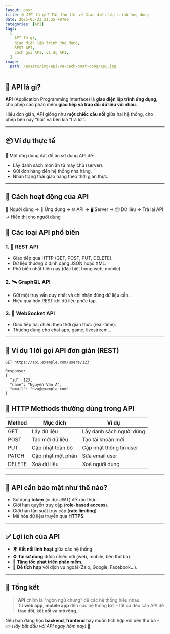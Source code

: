 ```yaml
---
layout: post
title: 🌐 API là gì? Tất tần tật về Giao diện lập trình ứng dụng
date: 2025-03-23 21:35 +0700
categories: [API]
tags:
  [
    API là gì, 
    giao diện lập trình ứng dụng, 
    REST API, 
    cách gọi API, ví dụ API,
  ]
image:
  path: /assets/img/api-va-cach-hoat-dong/api.jpg
---
```


## 📌 API là gì?

**API** (Application Programming Interface) là **giao diện lập trình ứng dụng**, cho phép các phần mềm **giao tiếp và trao đổi dữ liệu với nhau**.

Hiểu đơn giản, API giống như **một chiếc cầu nối** giữa hai hệ thống, cho phép bên này “hỏi” và bên kia “trả lời”.

---

## 📦 Ví dụ thực tế

📱 Một ứng dụng đặt đồ ăn sử dụng API để:
- Lấy danh sách món ăn từ máy chủ (server).
- Gửi đơn hàng đến hệ thống nhà hàng.
- Nhận trạng thái giao hàng theo thời gian thực.

---

## 🔄 Cách hoạt động của API
👨 Người dùng → 📱 Ứng dụng → 🌐 API → 🖥️ Server → 📦 Dữ liệu → Trả lại API → Hiển thị cho người dùng

## 🧱 Các loại API phổ biến

### 1. 🧭 REST API
- Giao tiếp qua HTTP (GET, POST, PUT, DELETE).
- Dữ liệu thường ở định dạng JSON hoặc XML.
- Phổ biến nhất hiện nay (đặc biệt trong web, mobile).

### 2. 🛰️ GraphQL API
- Gửi một truy vấn duy nhất và chỉ nhận đúng dữ liệu cần.
- Hiệu quả hơn REST khi dữ liệu phức tạp.

### 3. 🔐 WebSocket API
- Giao tiếp hai chiều theo thời gian thực (real-time).
- Thường dùng cho chat app, game, livestream...

---

## 🧪 Ví dụ 1 lời gọi API đơn giản (REST)

```http
GET https://api.example.com/users/123

Response:
{
  "id": 123,
  "name": "Nguyễn Văn A",
  "email": "nva@example.com"
}
```

## 🚦 HTTP Methods thường dùng trong API

| Method | Mục đích              | Ví dụ                        |
|--------|-----------------------|------------------------------|
| GET    | Lấy dữ liệu           | Lấy danh sách người dùng     |
| POST   | Tạo mới dữ liệu       | Tạo tài khoản mới            |
| PUT    | Cập nhật toàn bộ      | Cập nhật thông tin user      |
| PATCH  | Cập nhật một phần     | Sửa email user               |
| DELETE | Xoá dữ liệu           | Xoá người dùng               |

---

## 🔐 API cần bảo mật như thế nào?

- Sử dụng **token** (ví dụ: JWT) để xác thực.
- Giới hạn quyền truy cập (**role-based access**).
- Giới hạn tần suất truy cập (**rate limiting**).
- Mã hóa dữ liệu truyền qua **HTTPS**.

---

## ✅ Lợi ích của API

- 🌍 **Kết nối linh hoạt** giữa các hệ thống.
- ♻️ **Tái sử dụng** được nhiều nơi (web, mobile, bên thứ ba).
- 🚀 **Tăng tốc phát triển phần mềm**.
- 🔌 **Dễ tích hợp** với dịch vụ ngoài (Zalo, Google, Facebook...).

---

## 🧠 Tổng kết

> **API** chính là "ngôn ngữ chung" để các hệ thống hiểu nhau.  
Từ **web app**, **mobile app** đến các hệ thống **IoT** – tất cả đều cần API để **trao đổi, kết nối và mở rộng**.

Nếu bạn đang học **backend**, **frontend** hay muốn tích hợp với bên thứ ba –  
👉 *Hãy bắt đầu với API ngay hôm nay!* 💪
